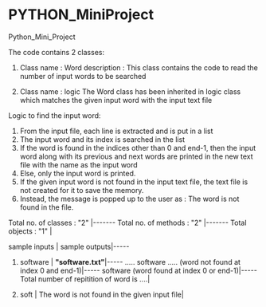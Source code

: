 # PYTHON_MiniProject
Python_Mini_Project

The code contains 2 classes:
1. Class name  :  Word
   description : This class contains the code to read the number of input words to be searched

2. Class name  :  logic 
                  The Word class has been inherited in logic class which matches the given input word with the input text file
       
Logic to find the input word:

1. From the input file, each line is extracted and is put in a list
2. The input word and its index is searched in the list
3. If the word is found in the indices other than 0 and end-1, then the input word along with its previous and 
   next words are printed in the new text file with the name as the input word
4. Else, only the input word is printed.
5. If the given input word is not found in the input text file, the text file is not created for it to save the memory. 
6. Instead, the message is popped up to the user as : The word is not found in the file. 

Total no. of classes : "2" |-------
Total no. of methods : "2" |-------
Total objects        : "1" |

sample inputs    |     sample outputs|-----

1. software         |    **"software.txt"**|-----
                      ..... software .....  (word not found at index 0 and end-1)|-----
                      software              (word found at index 0 or end-1)|-----
                      Total number of repitition of word is ....|
                      
2. soft             |     The word is not found in the given input file|
                      
                      
